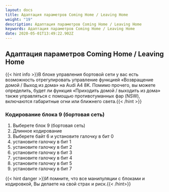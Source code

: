 ```yaml
---
layout: docs
title: Адаптация параметров Coming Home / Leaving Home
weight: "19"
description: Адаптация параметров Coming Home / Leaving Home
keywords: Адаптация параметров Coming Home / Leaving Home
date: 2020-05-01T13:49:22.902Z
---
```

## Адаптация параметров Coming Home / Leaving Home

{{< hint info >}}В блоке управления бортовой сети у вас есть возможность отрегулировать управление функцией «Возвращение домой / Выход из дома» на Audi A4 8K. Помимо прочего, вы можете определить, будет ли функция «Приходить домой / выходить из дома» также управляться с помощью противотуманных фар (NSW), включаются габаритные огни или ближнего света.{{< /hint >}}


### **Кодирование блока 9 (бортовая сеть)**

1. Выберете блок 9 (бортовая сеть)
3. Длинное кодирование
1. Выберете байт 6 и установите галочку в бит 0
1. установите галочку в бит 1
1. установите галочку в бит 2
1. установите галочку в бит 3
1. установите галочку в бит 4
1. установите галочку в бит 5
1. установите галочку в бит 7

{{< hint danger >}}И помните, что все манипуляции с блоками и кодировкой, Вы делаете на свой страх и риск.{{< /hint>}}